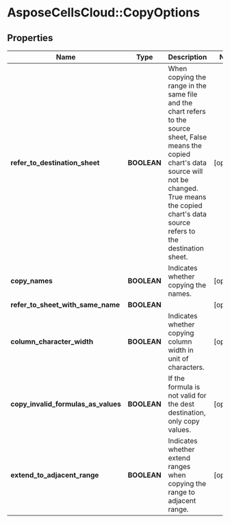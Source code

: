 # AsposeCellsCloud::CopyOptions

## Properties
Name | Type | Description | Notes
------------ | ------------- | ------------- | -------------
**refer_to_destination_sheet** | **BOOLEAN** | When copying the range in the same file and the chart refers to the source sheet,   False means the copied chart&#39;s data source will not be changed. True means the   copied chart&#39;s data source refers to the destination sheet.              | [optional] 
**copy_names** | **BOOLEAN** | Indicates whether copying the names. | [optional] 
**refer_to_sheet_with_same_name** | **BOOLEAN** |  | [optional] 
**column_character_width** | **BOOLEAN** | Indicates whether copying column width in unit of characters. | [optional] 
**copy_invalid_formulas_as_values** | **BOOLEAN** | If the formula is not valid for the dest destination, only copy values. | [optional] 
**extend_to_adjacent_range** | **BOOLEAN** | Indicates whether extend ranges when copying the range to adjacent range. | [optional] 


